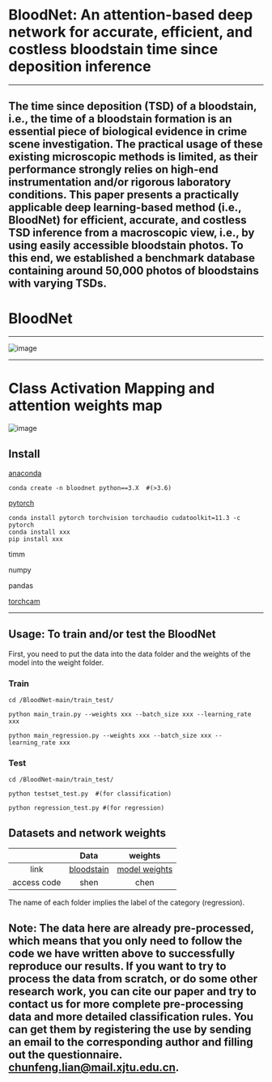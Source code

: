 #  BloodNet: An attention-based deep network for accurate, efficient, and costless bloodstain time since deposition inference
****
## The time since deposition (TSD) of a bloodstain, i.e., the time of a bloodstain formation is an essential piece of biological evidence in crime scene investigation. The practical usage of these existing microscopic methods is limited, as their performance strongly relies on high-end instrumentation and/or rigorous laboratory conditions. This paper presents a practically applicable deep learning-based method (i.e., BloodNet) for efficient, accurate, and costless TSD inference from a macroscopic view, i.e., by using easily accessible bloodstain photos. To this end, we established a benchmark database containing around 50,000 photos of bloodstains with varying TSDs.

# BloodNet
****
![image](https://github.com/shenxiaochenn/BloodNet/blob/main/fig1.jpg)
****
# Class Activation Mapping and attention weights map
![image](https://github.com/shenxiaochenn/BloodNet/blob/main/fig5.jpg)
## Install
[anaconda](https://docs.conda.io/en/latest/miniconda.html)

```
conda create -n bloodnet python==3.X  #(>3.6)
```
[pytorch](https://pytorch.org/)
```
conda install pytorch torchvision torchaudio cudatoolkit=11.3 -c pytorch
conda install xxx
pip install xxx
```
timm

numpy 

pandas 

[torchcam](https://github.com/jacobgil/pytorch-grad-cam)
*******
## Usage: To train and/or test the BloodNet 
First, you need to put the data into the data folder and the weights of the model into the weight folder.
### Train
```
cd /BloodNet-main/train_test/

python main_train.py --weights xxx --batch_size xxx --learning_rate xxx

python main_regression.py --weights xxx --batch_size xxx --learning_rate xxx
```

### Test
```
cd /BloodNet-main/train_test/

python testset_test.py  #(for classification)

python regression_test.py #(for regression)
```

## Datasets and network weights

|  | Data | weights |
| :-----: | :----: | :----: |
| link | [bloodstain](https://pan.baidu.com/s/1cCS1ky7O9Mcv-gCId1VRGQ) | [model weights](https://pan.baidu.com/s/1b8MPJcDt59vx8Cfm1zE94w) |
| access code | shen | chen |
The name of each folder implies the label of the category (regression).

## Note: The data here are already pre-processed, which means that you only need to follow the code we have written above to successfully reproduce our results. If you want to try to process the data from scratch, or do some other research work, you can cite our paper and try to contact us for more complete pre-processing data and more detailed classification rules. You can get them by registering the use by sending an email to the corresponding author and filling out the questionnaire. chunfeng.lian@mail.xjtu.edu.cn.
 
